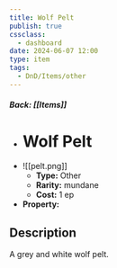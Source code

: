 ```yaml
---
title: Wolf Pelt
publish: true
cssclass:
  - dashboard
date: 2024-06-07 12:00
type: item
tags:
  - DnD/Items/other
---
```


##### Back: [[Items]]

- # Wolf Pelt
- ![[pelt.png]]
    - **Type:** Other
    - **Rarity:** mundane
    - **Cost:** 1 ep
- **Property:** 



## Description 

A grey and white wolf pelt.
